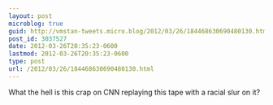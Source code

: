 ```yaml
---
layout: post
microblog: true
guid: http://vmstan-tweets.micro.blog/2012/03/26/184468630690480130.html
post_id: 3037527
date: 2012-03-26T20:35:23-0600
lastmod: 2012-03-26T20:35:23-0600
type: post
url: /2012/03/26/184468630690480130.html
---
```

What the hell is this crap on CNN replaying this tape with a racial slur on it?

